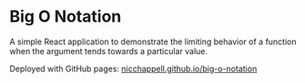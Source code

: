 # Big O Notation

A simple React application to demonstrate the limiting behavior of a function when the argument tends towards a particular value.

Deployed with GitHub pages: [nicchappell.github.io/big-o-notation](http://nicchappell.github.io/big-o-notation)